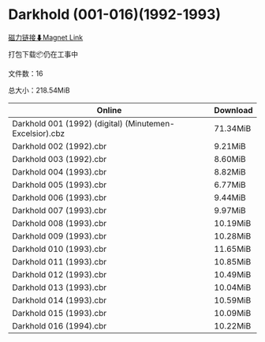 # Darkhold (001-016)(1992-1993)

[磁力链接⬇Magnet Link](magnet:?xt=urn:btih:d71ea7cab0c6bdf0ed786fd0b42ae61624b35f5e&dn=Darkhold%20%28001-016%29%281992-1993%29)

打包下载📦仍在工事中

文件数：16

总大小：218.54MiB

Online | Download
--- | ---
Darkhold 001 (1992) (digital) (Minutemen-Excelsior).cbz | 71.34MiB
Darkhold 002 (1992).cbr | 9.21MiB
Darkhold 003 (1992).cbr | 8.60MiB
Darkhold 004 (1993).cbr | 8.82MiB
Darkhold 005 (1993).cbr | 6.77MiB
Darkhold 006 (1993).cbr | 9.44MiB
Darkhold 007 (1993).cbr | 9.97MiB
Darkhold 008 (1993).cbr | 10.19MiB
Darkhold 009 (1993).cbr | 10.28MiB
Darkhold 010 (1993).cbr | 11.65MiB
Darkhold 011 (1993).cbr | 10.85MiB
Darkhold 012 (1993).cbr | 10.49MiB
Darkhold 013 (1993).cbr | 10.04MiB
Darkhold 014 (1993).cbr | 10.59MiB
Darkhold 015 (1993).cbr | 10.09MiB
Darkhold 016 (1994).cbr | 10.22MiB
